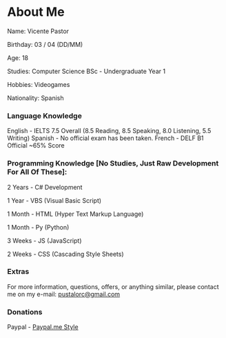 # About Me



Name: Vicente Pastor

Birthday: 03 / 04 (DD/MM)

Age: 18

Studies: Computer Science BSc - Undergraduate Year 1

Hobbies: Videogames

Nationality: Spanish



### Language Knowledge
English - IELTS 7.5 Overall (8.5 Reading, 8.5 Speaking, 8.0 Listening, 5.5 Writing)
Spanish - No official exam has been taken.
French - DELF B1 Official ~65% Score



### Programming Knowledge [No Studies, Just Raw Development For All Of These]:

2 Years - C# Development

1 Year - VBS (Visual Basic Script)

1 Month - HTML (Hyper Text Markup Language)

1 Month - Py (Python)

3 Weeks - JS (JavaScript)

2 Weeks - CSS (Cascading Style Sheets)

### Extras
For more information, questions, offers, or anything similar, please contact me on my e-mail: pustalorc@gmail.com

### Donations

Paypal - [Paypal.me Style](https://www.paypal.me/pustalorc)
